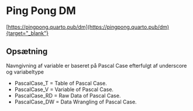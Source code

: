 # Ping Pong DM

[https://pingpong.quarto.pub/dm](https://pingpong.quarto.pub/dm){target="_blank"}

## Opsætning

Navngivning af variable er baseret på Pascal Case efterfulgt af underscore og variabeltype

-   PascalCase_T = Table of Pascal Case.
-   PascalCase_V = Variable of Pascal Case.
-   PascalCase_RD = Raw Data of Pascal Case.
-   PascalCase_DW = Data Wrangling of Pascal Case.